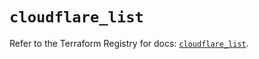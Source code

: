 # `cloudflare_list`

Refer to the Terraform Registry for docs: [`cloudflare_list`](https://registry.terraform.io/providers/cloudflare/cloudflare/5.7.0/docs/resources/list).
